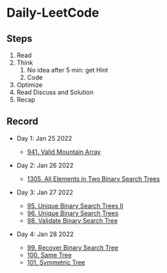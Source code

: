 # Daily-LeetCode

## Steps

1. Read
2. Think
   1. No idea after 5 min: get Hint
   2. Code
3. Optimize
4. Read Discuss and Solution
5. Recap

## Record

- Day 1: Jan 25 2022

  - [941. Valid Mountain Array](./Jan_25_2022/941.%20Valid%20Mountain%20Array.py)

- Day 2: Jan 26 2022

  - [1305. All Elements in Two Binary Search Trees](./Jan_26_2022/1305.%20All%20Elements%20in%20Two%20Binary%20Search%20Trees.py)

- Day 3: Jan 27 2022

  - [95. Unique Binary Search Trees II](./Jan_27_2022/95.%20Unique%20Binary%20Search%20Trees%20II.py)
  - [96. Unique Binary Search Trees](./Jan_27_2022/96.%20Unique%20Binary%20Search%20Trees.py)
  - [98. Validate Binary Search Tree](./Jan_27_2022/98.%20Validate%20Binary%20Search%20Tree.py)

- Day 4: Jan 28 2022
  - [99. Recover Binary Search Tree](./Jan_28_2022/99.%20Recover%20Binary%20Search%20Tree.py)
  - [100. Same Tree](./Jan_28_2022/100.%20Same%20Tree.py)
  - [101. Symmetric Tree](./Jan_28_2022/101.%20Symmetric%20Tree.py)
